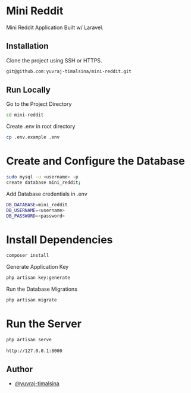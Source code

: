 
# Mini Reddit

 Mini Reddit Application Built w/ Laravel.

## Installation

Clone the project using SSH or HTTPS.

```bash
git@github.com:yuvraj-timalsina/mini-reddit.git
```
    
## Run Locally

Go to the Project Directory

```bash
cd mini-reddit
```

Create .env in root directory

```bash
cp .env.example .env
```

# Create and Configure the Database

```bash
sudo mysql -u <username> -p
create database mini_reddit;
```
Add Database credentials in .env

```bash
DB_DATABASE=mini_reddit
DB_USERNAME=<username>
DB_PASSWORD=<password>
```

# Install Dependencies

```bash
composer install
```

Generate Application Key

```bash
php artisan key:generate
```

Run the Database Migrations

```bash
php artisan migrate
```

# Run the Server

```bash
php artisan serve
  
http://127.0.0.1:8000
```

## Author

- [@yuvraj-timalsina](https://www.github.com/yuvraj-timalsina)
